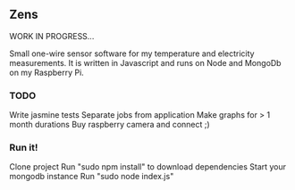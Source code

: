 Zens
----------------

WORK IN PROGRESS... 

Small one-wire sensor software for my temperature and electricity measurements. It is written in 
Javascript and runs on Node and MongoDb on my Raspberry Pi.

### TODO
Write jasmine tests
Separate jobs from  application
Make graphs for > 1 month durations
Buy raspberry camera and connect ;)

### Run it! 
Clone project
Run "sudo npm install" to download dependencies 
Start your mongodb instance
Run "sudo node index.js"